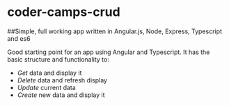 # coder-camps-crud
##Simple, full working app written in Angular.js, Node, Express, Typescript and es6

Good starting point for an app using Angular and Typescript.
It has the basic structure and functionality to:
  * *Get* data and display it
  * *Delete* data and refresh display
  * *Update* current data
  * *Create* new data and display it
  

